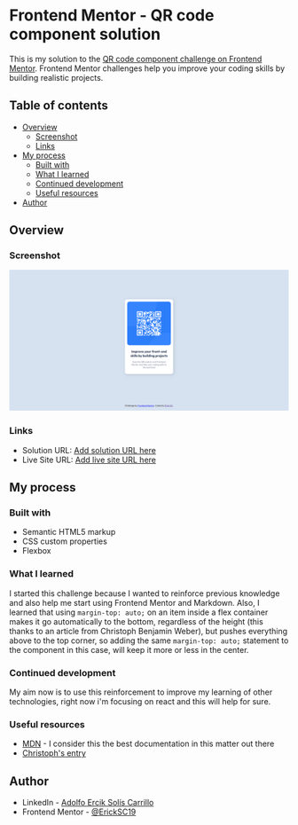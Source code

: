 # Frontend Mentor - QR code component solution

This is my solution to the [QR code component challenge on Frontend Mentor](https://www.frontendmentor.io/challenges/qr-code-component-iux_sIO_H). Frontend Mentor challenges help you improve your coding skills by building realistic projects.

## Table of contents

- [Overview](#overview)
  - [Screenshot](#screenshot)
  - [Links](#links)
- [My process](#my-process)
  - [Built with](#built-with)
  - [What I learned](#what-i-learned)
  - [Continued development](#continued-development)
  - [Useful resources](#useful-resources)
- [Author](#author)

## Overview
### Screenshot

![](./images/desktop-screenshot.png)

### Links

- Solution URL: [Add solution URL here](https://your-solution-url.com)
- Live Site URL: [Add live site URL here](https://your-live-site-url.com)

## My process
### Built with

- Semantic HTML5 markup
- CSS custom properties
- Flexbox

### What I learned

I started this challenge because I wanted to reinforce previous knowledge and also help me start using Frontend Mentor and Markdown. Also, I learned that using `margin-top: auto;` on an item inside a flex container makes it go automatically to the bottom, regardless of the height (this thanks to an article from Christoph Benjamin Weber), but pushes everything above to the top corner, so adding the same `margin-top: auto;` statement to the component in this case, will keep it more or less in the center.

### Continued development

My aim now is to use this reinforcement to improve my learning of other technologies, right now i'm focusing on react and this will help for sure.

### Useful resources

- [MDN](https://developer.mozilla.org/en-US/) - I consider this the best documentation in this matter out there
- [Christoph's entry](https://wetainment.com/articles/sticky-html-footer/)

## Author

- LinkedIn - [Adolfo Ercik Solís Carrillo](https://www.linkedin.com/in/adolfo-erick-sol%C3%ADs-carrillo-434159226/)
- Frontend Mentor - [@ErickSC19](https://www.frontendmentor.io/profile/ErickSC19)
